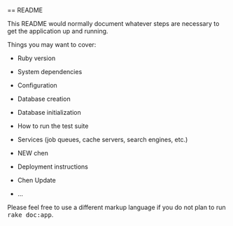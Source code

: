 == README

This README would normally document whatever steps are necessary to get the
application up and running.

Things you may want to cover:

* Ruby version

* System dependencies

* Configuration

* Database creation

* Database initialization

* How to run the test suite

* Services (job queues, cache servers, search engines, etc.)

* NEW chen

* Deployment instructions

* Chen Update

* ...


Please feel free to use a different markup language if you do not plan to run
<tt>rake doc:app</tt>.
